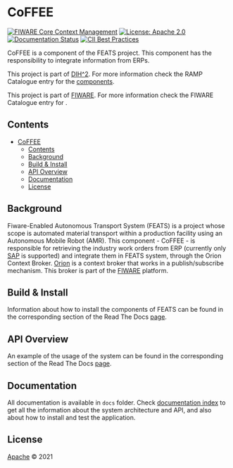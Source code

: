 # CoFFEE

[![FIWARE Core Context Management]( https://img.shields.io/badge/FIWARE-IoT_Agent-45d3dd.svg)](https://www.fiware.org/developers/catalogue/)
[![License: Apache 2.0](https://img.shields.io/badge/License-Apache%202.0-green)](https://opensource.org/licenses/MIT)
[![Documentation Status](https://readthedocs.org/projects/feats/badge/?version=latest)](https://coffee-dih2.readthedocs.io/en/latest/?badge=latest)
[![CII Best Practices](https://bestpractices.coreinfrastructure.org/projects/4843/badge)](https://bestpractices.coreinfrastructure.org/projects/4843)


CoFFEE is a component of the FEATS project.
This component has the responsibility to integrate information from ERPs.

This project is part of [DIH^2](http://www.dih-squared.eu/). For more information check the RAMP Catalogue entry for the
[components](https://github.com/ramp-eu).

This project is part of [FIWARE](https://www.fiware.org/). For more information check the FIWARE Catalogue entry for
[<chapter>](https://github.com/Fiware/catalogue/tree/master/<chapter>).

## Contents

- [CoFFEE](#coffee)
  - [Contents](#contents)
  - [Background](#background)
  - [Build & Install](#build--install)
  - [API Overview](#api-overview)
  - [Documentation](#documentation)
  - [License](#license)

## Background
Fiware-Enabled Autonomous Transport System (FEATS) is a project whose scope is automated material transport within a production facility using an Autonomous Mobile Robot (AMR). This component - CoFFEE - is responsible for retrieving the industry work orders from ERP (currently only [SAP](https://www.sap.com/) is supported) and integrate them in FEATS system, through the Orion Context Broker.
[Orion](https://fiware-orion.readthedocs.io/en/master/) is a context broker that works in a publish/subscribe mechanism. This broker is part of the [FIWARE](https://www.fiware.org/) platform.

## Build & Install
Information about how to install the components of FEATS can be found in the corresponding section of the Read The Docs [page](https://feats-dih2.readthedocs.io/en/latest/).

## API Overview
An example of the usage of the system can be found in the corresponding section of the Read The Docs [page](https://feats-dih2.readthedocs.io/en/latest/).

## Documentation
All documentation is available in `docs` folder. Check [documentation index](docs/index.md) to get all the information about the system architecture and API, and also about how to install and test the application.

## License
[Apache](LICENSE) © 2021